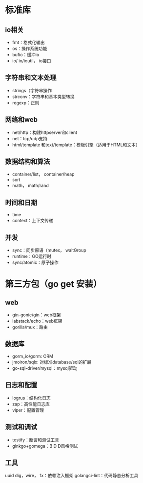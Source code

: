 # 标准库
## io相关
- fmt：格式化输出
- os：操作系统功能
- bufio：缓冲io
- io/ io/ioutil， io接口
## 字符串和文本处理
- strings（字符串操作
- strconv：字符串和基本类型转换
- regexp：正则
## 网络和web
- net/http：构建httpserver和client
- net：tcp/udp支持
- html/template 和text/template：模板引擎（适用于HTML和文本）
## 数据结构和算法
- container/list， container/heap
- sort
- math， math/rand
## 时间和日期
- time
- context：上下文传递
## 并发
- sync：同步原语（mutex， waitGroup
- runtime：GO运行时
- sync/atomic：原子操作

# 第三方包（go get 安装）
## web
- gin-gonic/gin：web框架
- labstack/echo：web框架
- gorilla/mux：路由
## 数据库
- gorm_io/gorm: ORM
- jmoiron/sqlx: 对标准database/sql的扩展
- go-sql-driver/mysql：mysql驱动
## 日志和配置
- logrus：结构化日志
- zap：高性能日志库
- viper：配置管理
## 测试和调试
- testify：断言和测试工具
- ginkgo+gomega：B D D风格测试
## 工具
uuid
dig，wire， fx：依赖注入框架
golangci-lint：代码静态分析工具

